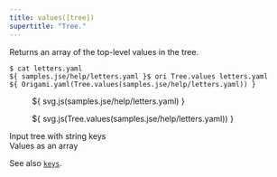 ```yaml
---
title: values([tree])
supertitle: "Tree."
---
```


Returns an array of the top-level values in the tree.

```console
$ cat letters.yaml
${ samples.jse/help/letters.yaml }$ ori Tree.values letters.yaml
${ Origami.yaml(Tree.values(samples.jse/help/letters.yaml)) }
```

<div class="sideBySide">
  <figure>
    ${ svg.js(samples.jse/help/letters.yaml) }
  </figure>
  <figure>
    ${ svg.js(Tree.values(samples.jse/help/letters.yaml)) }
  </figure>
  <figcaption>Input tree with string keys</figcaption>
  <figcaption>Values as an array</figcaption>
</div>

See also [`keys`](keys.html).
